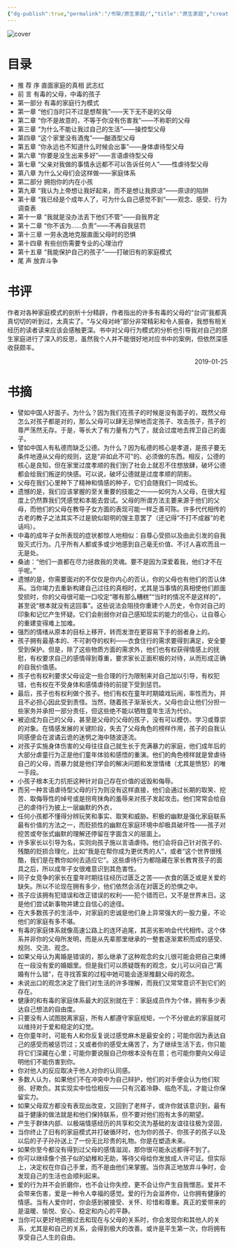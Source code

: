 ```yaml
---
{"dg-publish":true,"permalink":"/书架/原生家庭/","title":"原生家庭","created":"2025-10-10 12:31","updated":"2025-10-10 12:41"}
---
```



![cover](https://s2.loli.net/2025/10/10/UYgZLVu61wWfQP9.png)

# 目录

  - 推 荐 序 直面家庭的真相 武志红
  - 前 言 有毒的父母，中毒的孩子
  - 第一部分 有毒的家庭行为模式
  - 第一章 “他们当时只不过是想帮我”——天下无不是的父母
  - 第二章 “你不是故意的，不等于你没有伤害我”——不称职的父母
  - 第三章 “为什么不能让我过自己的生活”——操控型父母
  - 第四章 “这个家里没有酒鬼”——酗酒型父母
  - 第五章 “你永远也不知道什么时候会出事”——身体虐待型父母
  - 第六章 “你要是没生出来多好”——言语虐待型父母
  - 第七章 “父亲对我做的事情永远都不可以告诉任何人”——性虐待型父母
  - 第八章 为什么父母们会这样做——家庭体系
  - 第二部分 拥抱你的内在小孩
  - 第九章 “我认为上帝想让我好起来，而不是想让我原谅”——原谅的陷阱
  - 第十章 “我已经是个成年人了，可为什么自己感觉不到”——观念、感受、行为调查表
  - 第十一章 “我就是没办法丢下他们不管”——自我界定
  - 第十二章 “你不该为……负责”——不再自我惩罚
  - 第十三章 一劳永逸地克服直面父母时的恐惧
  - 第十四章 有些创伤需要专业的心理治疗
  - 第十五章 “我能保护自己的孩子”——打破旧有的家庭模式
  - 尾 声 放弃斗争

# 书评

作者对各种家庭模式的剖析十分精辟，作者指出的许多有毒的父母的“台词”我都真真切切的听到过，太真实了。“与父母对峙”部分非常精彩和令人振奋，我想有相关经历的读者读来应该会感触更深。书中对父母行为模式的分析也引导我对自己的原生家庭进行了深入的反思，虽然我个人并不能很好地对应书中的案例，但依然深感收获颇丰。

<p align="right">2019-01-25</p>

# 书摘

- 譬如中国人好面子。为什么？因为我们在孩子的时候是没有面子的，既然父母怎么对孩子都是对的，那么父母可以肆无忌惮地否定孩子、攻击孩子，孩子的尊严荡然无存。于是，等长大了有力量有力气了，就会过度地去捍卫自己的面子。
- 譬如中国人有私德而缺乏公德。为什么？因为私德的核心是孝道，是孩子要无条件地遵从父母的规则，这是“非如此不可”的、必须做的东西。相反，公德的核心是良知，但在家里过度孝顺的我们到了社会上就忍不住想放肆，破坏公德都会给我们叛逆的快感。可以说，破坏公德就是过度孝顺的阴影。
- 父母在我们心里种下了精神和情感的种子，它们会随我们一同成长。
- 遗憾的是，我们应该掌握的至关重要的技能之一——如何为人父母，在很大程度上仍然靠我们凭感觉和本能去尝试。父母的所谓方法主要来源于他们的父母，而他们的父母在教导子女方面的表现可能一样乏善可陈。许多代代相传的古老的教子之法其实不过是貌似聪明的馊主意罢了（还记得“不打不成器”的老话吗）。
- 中毒的成年子女所表现的症状都惊人地相似：自尊心受损以及由此引发的自我毁灭式行为。几乎所有人都或多或少地感到自己毫无价值、不讨人喜欢而且一无是处。
- 桑迪：“他们一直都在尽力拯救我的灵魂。要不是因为深爱着我，他们才不在乎呢。”
- 遗憾的是，你需要面对的不仅仅是你内心的否认，你的父母也有他们的否认体系。当你竭力去重新构建自己过往的真相时，尤其是当事情的真相使他们颜面受损时，你的父母很可能一口咬定“哪有那么糟糕”“当时的情况不是这样的”，甚至说“根本就没有这回事”。这些说法会阻挠你重建个人历史，令你对自己的印象和记忆产生怀疑。它们会削弱你对自己感知现实的能力的信心，让自尊心的重建变得难上加难。
- 强烈的情绪从原本的目标上移开，转而发泄在更容易下手的弱者身上的。
- 孩子拥有最基本的、不可剥夺的权利——衣食住行的需求要得到满足，安全要受到保护。但是，除了这些物质方面的需求外，他们也有权获得情感上的抚慰，有权要求自己的感情得到尊重，要求家长正面积极的对待，从而形成正确的自我价值感。
- 孩子也有权利要求父母设定一些合理的行为限制来对自己加以引导，有权犯错，也有权在不受身体和感情虐待的前提下受到惩罚。
- 最后，孩子也有权利做个孩子。他们有权在童年时期嬉戏玩闹，率性而为，并且不必担心因此受到责怪。当然，随着孩子渐渐长大，父母也会让他们分担一些家务并承担一部分责任，但这些绝不能以牺牲童年生活为代价。
- 被迫成为自己的父母，甚至是父母的父母的孩子，没有可以模仿、学习或尊崇的对象。在情感发展的关键阶段，失去了父母角色的榜样作用，孩子的自我认同感便会在波谲云诡的迷惘之海中随波逐流。
- 对孩子实施身体伤害的父母往往自己就生长于充满暴力的家庭，他们成年后的大部分虐童行为正是他们童年体验和感悟的重演。他们的角色榜样就是曾虐待自己的父母，而暴力就是他们学会的解决问题和发泄情绪（尤其是愤怒）的唯一手段。
- 小孩子根本无力抗拒这种针对自己存在价值的诋毁和侮辱。
- 而另一种言语虐待型父母的行为则没有这样直接，他们会通过长期的取笑、挖苦、取侮辱性的绰号或是拐弯抹角的羞辱来对孩子发起攻击。他们常常会给自己的虐待行为披上一层幽默的外衣，
- 任何小孩都不懂得分辨玩笑和事实、取笑和威胁。积极的幽默是强化家庭联系最有价值的方法之一，而贬损性的幽默在家庭环境中却极具破坏性——孩子对挖苦或夸张式幽默的理解还停留在字面含义的层面上。
- 许多家长以引导为名，实则向孩子施以言语虐待。他们会将自己针对孩子的、残酷的贬损合理化，比如“我是在帮你成为更优秀的人”，或者“这个世界很残酷，我们是在教你如何去适应它”。这些虐待行为都隐藏在家长教育孩子的面具之后，所以成年子女很难意识到其危害性。
- 同子女竞争的家长在童年时期往往经历过匮乏之苦——衣食的匮乏或是关爱的缺失。所以不论现在拥有多少，他们依然会活在对匮乏的恐惧之中。
- 孩子应该拥有犯错误和改正错误的权利——犯个错而已，又不是世界末日。这是他们尝试新事物并建立自信心的途径。
- 在大多数孩子的生活中，对家庭的忠诚是他们身上异常强大的一股力量，不论他们的家庭有多不堪。
- 有毒的家庭体系就像高速公路上的连环追尾，其恶劣影响会代代相传。这个体系并非你的父母所发明，而是从先辈那里继承的一整套逐渐累积而成的感受、规则、交流、观念。
- 如果父母认为离婚是错误的，那么继承了这种观念的女儿很可能会把自己束缚在一段没有爱的婚姻里。但是我们可以质疑既有的观念，女儿可以问自己“离婚有什么错”，在寻找答案的过程中她可能会逐渐推翻父母的观念。
- 未说出口的观念决定了我们对生活的许多理解，而我们又常常意识不到它们的存在。
- 健康的和有毒的家庭体系最大的区别就在于：家庭成员作为个体，拥有多少表达自己想法的自由度。
- 只要没有人试图脱离家庭，所有人都遵守家庭规矩，一个不分彼此的家庭就可以维持对于爱和稳定的幻觉。
- 在你童年时，可能有人和你反复说过感觉麻木是最安全的；可能你因为表达自己的感受而被惩罚过；又或者你的感受太痛苦了，为了继续生活下去，你只能将它们深藏在心里；可能你要说服自己你根本没有在意；也可能你要向父母证明他们不能伤害到你。
- 你对他人的反应取决于他人对你的认同感。
- 多数人认为，如果他们不在冲突中为自己辩护，他们的对手便会认为他们软弱、好欺负。其实现实中恰恰相反——只有沉着冷静、临危不乱，才能让你保留实力。
- 如果父母双方都没有表现出改变，又回到了老样子，或许你就该意识到，最有益于健康的做法就是和他们保持联系，但不要对他们抱有太多的期望。
- 产生于群体内部、以极端情感经历的共享和交流为基础的友谊往往极为坚固，
- 当你终止了旧有的家庭模式并打破循环时，也为你的孩子、你孩子的孩子以及以后的子子孙孙送上了一份无比珍贵的礼物。你是在塑造未来。
- 如果你至今都没有得到过父母的感情滋润，那你很可能永远都得不到了。
- 你可以继续像个孩子似的幼稚和无助，等待父母给你发放成人许可证。但实际上，决定权在你自己手里，而不是由他们来掌握。当你真正地放弃斗争时，会发现自己的生活也会顺利起来。
- 爱的行为并不会折磨你，也不会让你失控，更不会让你产生自我憎恶。爱并不会带来伤害，爱是一种令人幸福的感觉。爱的行为会滋养你，让你拥有健康的情感。当有人爱你时，你会感到被接受、关怀、珍惜和尊重。真正的爱带来的是温暖、愉悦、安心、稳定和内心的平静。
- 当你可以更好地把握过去和现在与父母的关系时，你会发现你和其他人的关系，尤其是和自己的关系，会得到极大的改善。或许是平生第一次，你将拥有享受自己人生的自由。
